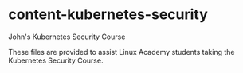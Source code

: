 # content-kubernetes-security
John's Kubernetes Security Course

These files are provided to assist Linux Academy students taking the Kubernetes Security Course.
